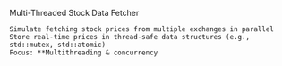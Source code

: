 Multi-Threaded Stock Data Fetcher

    Simulate fetching stock prices from multiple exchanges in parallel
    Store real-time prices in thread-safe data structures (e.g., std::mutex, std::atomic)
    Focus: **Multithreading & concurrency
